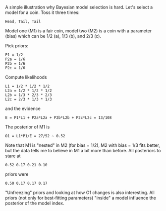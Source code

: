 A simple illustration why Bayesian model selection is hard. Let's select
a model for a coin. Toss it three times:

    Head, Tail, Tail

Model one (M1) is a fair coin, model two (M2) is a coin with a
parameter (bias) which can be 1/2 (a), 1/3 (b), and 2/3 (c).

Pick priors:

    P1 = 1/2
    P2a = 1/6
    P2b = 1/6
    P2c = 1/6

Compute likelihoods

    L1 = 1/2 * 1/2 * 1/2
    L2a = 1/2 * 1/2 * 1/2
    L2b = 1/3 * 2/3 * 2/3
    L2c = 2/3 * 1/3 * 1/3

and the evidence

    E = P1*L1 + P2a*L2a + P2b*L2b + P2c*L2c = 13/108

The posterior of M1 is

    O1 = L1*P1/E = 27/52 ~ 0.52

Note that M1 is "nested" in M2 (for bias = 1/2), M2 with bias = 1/3
fits better, but the data tells me to believe in M1 a bit more than
before. All posteriors to stare at

    0.52 0.17 0.21 0.10

priors were

    0.50 0.17 0.17 0.17

"Unfreezing" priors and looking at how O1 changes is also
interesting. All priors (not only for best-fitting parameters)
"inside" a model influence the posterior of the model index.
